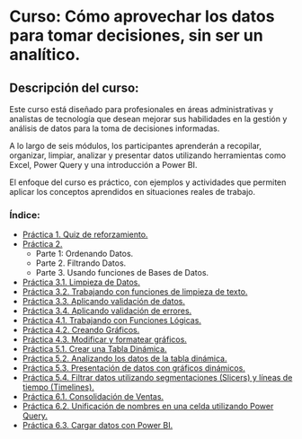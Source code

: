 # Curso: Cómo aprovechar los datos para tomar decisiones, sin ser un analítico.

## Descripción del curso:

Este curso está diseñado para profesionales en áreas administrativas y analistas de tecnología que desean mejorar sus habilidades en la gestión y análisis de datos para la toma de decisiones informadas. 

A lo largo de seis módulos, los participantes aprenderán a recopilar, organizar, limpiar, analizar y presentar datos utilizando herramientas como Excel, Power Query y una introducción a Power BI. 

El enfoque del curso es práctico, con ejemplos y actividades que permiten aplicar los conceptos aprendidos en situaciones reales de trabajo.

### Índice:

- [Práctica 1. Quiz de reforzamiento.](./Capítulo1/README.md)
- [Práctica 2.](./Capítulo2/README.md)
  - Parte 1: Ordenando Datos.
  - Parte 2. Filtrando Datos.
  - Parte 3. Usando funciones de Bases de Datos.
- [Práctica 3.1. Limpieza de Datos.](./Capítulo3/README_3.1.md)
- [Práctica 3.2. Trabajando con funciones de limpieza de texto.](./Capítulo3/README_3.2.md)
- [Práctica 3.3. Aplicando validación de datos.](./Capítulo3/README_3.3.md)
- [Práctica 3.4. Aplicando validación de errores.](./Capítulo3/README_3.4.md)
- [Práctica 4.1. Trabajando con Funciones Lógicas.](./Capítulo4/README_4.1.md)
- [Práctica 4.2. Creando Gráficos.](./Capítulo4/README_4.2.md)
- [Práctica 4.3. Modificar y formatear gráficos.](./Capítulo4/README_4.3.md)
- [Práctica 5.1. Crear una Tabla Dinámica.](./Capítulo5/README_5.1.md)
- [Práctica 5.2. Analizando los datos de la tabla dinámica.](./Capítulo5/README_5.2.md)
- [Práctica 5.3. Presentación de datos con gráficos dinámicos.](./Capítulo5/README_5.3.md)
- [Práctica 5.4. Filtrar datos utilizando segmentaciones (Slicers) y líneas de tiempo (Timelines).](./Capítulo5/README_5.4.md)
- [Práctica 6.1. Consolidación de Ventas.](./Capítulo6/README_6.1.md)
- [Práctica 6.2. Unificación de nombres en una celda utilizando Power Query.](./Capítulo6/README_6.2.md)
- [Práctica 6.3. Cargar datos con Power BI.](./Capítulo6/README_6.3.md)
